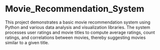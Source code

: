 # Movie_Recommendation_System
This project demonstrates a basic movie recommendation system using Python and various data analysis and visualization libraries. The system processes user ratings and movie titles to compute average ratings, count ratings, and correlations between movies, thereby suggesting movies similar to a given title.

